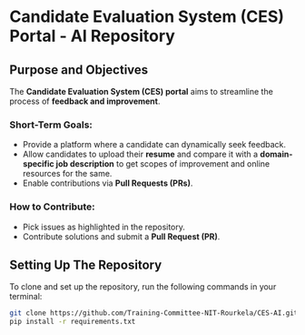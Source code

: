 # Candidate Evaluation System (CES) Portal - AI Repository

## Purpose and Objectives
The **Candidate Evaluation System (CES) portal** aims to streamline the process of **feedback and improvement**.  

### Short-Term Goals:
- Provide a platform where a candidate can dynamically seek feedback.  
- Allow candidates to upload their **resume** and compare it with a **domain-specific job description** to get scopes of improvement and online resources for the same.  
- Enable contributions via **Pull Requests (PRs)**.  

### How to Contribute:
- Pick issues as highlighted in the repository.
- Contribute solutions and submit a **Pull Request (PR)**.

## Setting Up The Repository
To clone and set up the repository, run the following commands in your terminal:

```sh
git clone https://github.com/Training-Committee-NIT-Rourkela/CES-AI.git
pip install -r requirements.txt
